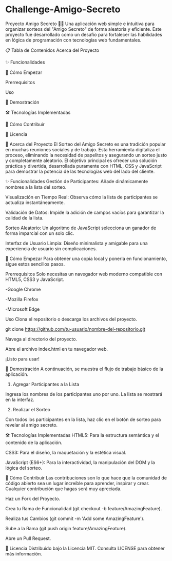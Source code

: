 # Challenge-Amigo-Secreto
Proyecto Amigo Secreto 🤫🎁
Una aplicación web simple e intuitiva para organizar sorteos del "Amigo Secreto" de forma aleatoria y eficiente. Este proyecto fue desarrollado como un desafío para fortalecer las habilidades en lógica de programación con tecnologías web fundamentales.

📋 Tabla de Contenidos
Acerca del Proyecto

✨ Funcionalidades

🚀 Cómo Empezar

Prerrequisitos

Uso

📸 Demostración

🛠️ Tecnologías Implementadas

🤝 Cómo Contribuir

📄 Licencia

🎯 Acerca del Proyecto
El Sorteo del Amigo Secreto es una tradición popular en muchas reuniones sociales y de trabajo. Esta herramienta digitaliza el proceso, eliminando la necesidad de papelitos y asegurando un sorteo justo y completamente aleatorio. El objetivo principal es ofrecer una solución práctica y divertida, desarrollada puramente con HTML, CSS y JavaScript para demostrar la potencia de las tecnologías web del lado del cliente.

✨ Funcionalidades
Gestión de Participantes: Añade dinámicamente nombres a la lista del sorteo.

Visualización en Tiempo Real: Observa cómo la lista de participantes se actualiza instantáneamente.

Validación de Datos: Impide la adición de campos vacíos para garantizar la calidad de la lista.

Sorteo Aleatorio: Un algoritmo de JavaScript selecciona un ganador de forma imparcial con un solo clic.

Interfaz de Usuario Limpia: Diseño minimalista y amigable para una experiencia de usuario sin complicaciones.

🚀 Cómo Empezar
Para obtener una copia local y ponerla en funcionamiento, sigue estos sencillos pasos.

Prerrequisitos
Solo necesitas un navegador web moderno compatible con HTML5, CSS3 y JavaScript.

-Google Chrome

-Mozilla Firefox

-Microsoft Edge

Uso
Clona el repositorio o descarga los archivos del proyecto.

git clone https://github.com/tu-usuario/nombre-del-repositorio.git

Navega al directorio del proyecto.

Abre el archivo index.html en tu navegador web.

¡Listo para usar!

📸 Demostración
A continuación, se muestra el flujo de trabajo básico de la aplicación.

1. Agregar Participantes a la Lista

Ingresa los nombres de los participantes uno por uno. La lista se mostrará en la interfaz.

2. Realizar el Sorteo

Con todos los participantes en la lista, haz clic en el botón de sorteo para revelar al amigo secreto.

🛠️ Tecnologías Implementadas
HTML5: Para la estructura semántica y el contenido de la aplicación.

CSS3: Para el diseño, la maquetación y la estética visual.

JavaScript (ES6+): Para la interactividad, la manipulación del DOM y la lógica del sorteo.

🤝 Cómo Contribuir
Las contribuciones son lo que hace que la comunidad de código abierto sea un lugar increíble para aprender, inspirar y crear. Cualquier contribución que hagas será muy apreciada.

Haz un Fork del Proyecto.

Crea tu Rama de Funcionalidad (git checkout -b feature/AmazingFeature).

Realiza tus Cambios (git commit -m 'Add some AmazingFeature').

Sube a la Rama (git push origin feature/AmazingFeature).

Abre un Pull Request.

📄 Licencia
Distribuido bajo la Licencia MIT. Consulta LICENSE para obtener más información.
